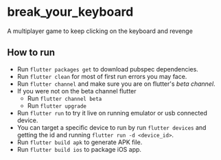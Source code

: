 # break_your_keyboard

A multiplayer game to keep clicking on the keyboard and revenge

## How to run
  - Run `flutter packages get` to download pubspec dependencies.
  - Run `flutter clean` for most of first run errors you may face.
  - Run `flutter channel` and make sure you are on flutter's *beta channel*.
  - If you were not on the beta channel flutter 
    - Run `flutter channel beta`
    - Run `flutter upgrade`
  - Run `flutter run` to try it live on running emulator or usb connected device.
  - You can target a specific device to run by run `flutter devices` and getting the id and running `flutter run -d <device_id>`.
  - Run `flutter build apk` to generate APK file.
  - Run `flutter build ios` to package iOS app.
  